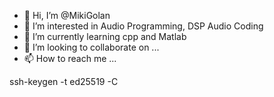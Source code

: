 - 👋 Hi, I’m @MikiGolan
- 👀 I’m interested in Audio Programming, DSP Audio Coding 
- 🌱 I’m currently learning cpp and Matlab 
- 💞️ I’m looking to collaborate on ...
- 📫 How to reach me ...

<!---
MikiGolan/MikiGolan is a ✨ special ✨ repository because its `README.md` (this file) appears on your GitHub profile.
You can click the Preview link to take a look at your changes.
--->

ssh-keygen -t ed25519 -C 
